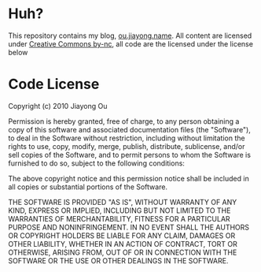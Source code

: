 # Huh?

This repository contains my blog, [ou.jiayong.name][]. All content are licensed under [Creative Commons by-nc][cc-by-nc], all code are the licensed under the license below

 [ou.jiayong.name]: http://ou.jiayong.name/
 [cc-by-nc]: http://creativecommons.org/licenses/by-nc/2.5/ch/

# Code License

Copyright (c) 2010 Jiayong Ou

Permission is hereby granted, free of charge, to any person
obtaining a copy of this software and associated documentation
files (the "Software"), to deal in the Software without
restriction, including without limitation the rights to use,
copy, modify, merge, publish, distribute, sublicense, and/or sell
copies of the Software, and to permit persons to whom the
Software is furnished to do so, subject to the following
conditions:

The above copyright notice and this permission notice shall be
included in all copies or substantial portions of the Software.

THE SOFTWARE IS PROVIDED "AS IS", WITHOUT WARRANTY OF ANY KIND,
EXPRESS OR IMPLIED, INCLUDING BUT NOT LIMITED TO THE WARRANTIES
OF MERCHANTABILITY, FITNESS FOR A PARTICULAR PURPOSE AND
NONINFRINGEMENT. IN NO EVENT SHALL THE AUTHORS OR COPYRIGHT
HOLDERS BE LIABLE FOR ANY CLAIM, DAMAGES OR OTHER LIABILITY,
WHETHER IN AN ACTION OF CONTRACT, TORT OR OTHERWISE, ARISING
FROM, OUT OF OR IN CONNECTION WITH THE SOFTWARE OR THE USE OR
OTHER DEALINGS IN THE SOFTWARE.